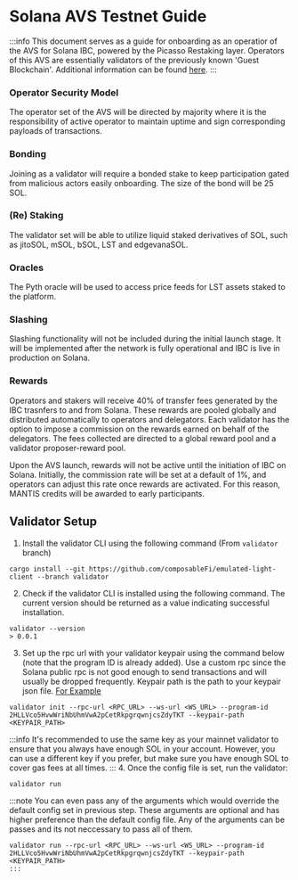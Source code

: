 # Solana AVS Testnet Guide

:::info
This document serves as a guide for onboarding as an operatior of the AVS for Solana IBC, powered by the Picasso Restaking layer. Operators of this AVS are essentially validators of the previously known 'Guest Blockchain'. Additional information can be found [here](../technology/restaking/sol-ibc-avs.md).
:::

### Operator Security Model
The operator set of the AVS will be directed by majority where it is the responsibility of active operator to maintain uptime and sign corresponding payloads of transactions.

### Bonding

Joining as a validator will require a bonded stake to keep participation gated from malicious actors easily onboarding. The size of the bond will be 25 SOL.

### (Re) Staking
The validator set will be able to utilize liquid staked derivatives of SOL, such as jitoSOL, mSOL, bSOL, LST and edgevanaSOL.   

### Oracles
The Pyth oracle will be used to access price feeds for LST assets staked to the platform. 

### Slashing 
Slashing functionality will not be included during the initial launch stage. It will be implemented after the network is fully operational and IBC is live in production on Solana.

### Rewards 
Operators and stakers will receive 40% of transfer fees generated by the IBC trasnfers to and from Solana. These rewards are pooled globally and distributed automatically to operators and delegators. Each validator has the option to impose a commission on the rewards earned on behalf of the delegators. The fees collected are directed to a global reward pool and a validator proposer-reward pool.

Upon the AVS launch, rewards will not be active until the initiation of IBC on Solana. Initially, the commission rate will be set at a default of 1%, and operators can adjust this rate once rewards are activated. For this reason, MANTIS credits will be awarded to early participants.
## Validator Setup

1. Install the validator CLI using the following command (From `validator` branch) 
```
cargo install --git https://github.com/composableFi/emulated-light-client --branch validator
```
2. Check if the validator CLI is installed using the following command. The current version should be returned as a value indicating successful installation.
```
validator --version
> 0.0.1
```
3. Set up the rpc url with your validator keypair using the command below (note that the program ID is already added). Use a custom 
rpc since the Solana public rpc is not good enough to send transactions and will usually be dropped frequently. Keypair path is the path to your keypair json file. [For Example](https://github.com/ComposableFi/emulated-light-client/blob/2313bbd4c1f838ce36b894e781ede5eb63b7c698/solana/solana-ibc/keypair.json)
```
validator init --rpc-url <RPC_URL> --ws-url <WS_URL> --program-id 2HLLVco5HvwWriNbUhmVwA2pCetRkpgrqwnjcsZdyTKT --keypair-path <KEYPAIR_PATH>
```
:::info
It's recommended to use the same key as your mainnet validator to ensure that you always have enough SOL in your account. However, you can use a different key if you prefer, but make sure you have enough SOL to cover gas fees at all times.
:::
4. Once the config file is set, run the validator: 
```
validator run
```
:::note
You can even pass any of the arguments which would override the default config set in previous step. These arguments are
optional and has higher preference than the default config file. Any of the arguments can be passes and its not neccessary to pass
all of them.
```
validator run --rpc-url <RPC_URL> --ws-url <WS_URL> --program-id 2HLLVco5HvwWriNbUhmVwA2pCetRkpgrqwnjcsZdyTKT --keypair-path <KEYPAIR_PATH>
:::
